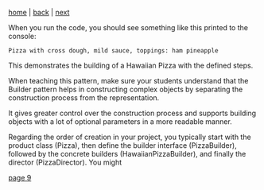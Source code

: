 [home](./page01.md) | [back](./page07.md) | [next](./page09.md)

When you run the code, you should see something like this printed to the console:
```
Pizza with cross dough, mild sauce, toppings: ham pineapple 
```

This demonstrates the building of a Hawaiian Pizza with the defined steps. 

When teaching this pattern, make sure your students understand that the Builder pattern helps in constructing complex objects by separating the construction process from the representation. 

It gives greater control over the construction process and supports building objects with a lot of optional parameters in a more readable manner.

Regarding the order of creation in your project, you typically start with the product class (Pizza), then define the builder interface (PizzaBuilder), followed by the concrete builders (HawaiianPizzaBuilder), and finally the director (PizzaDirector). You might


[page 9](./page09.md)
